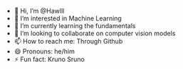 - 👋 Hi, I’m @Hawlll
- 👀 I’m interested in Machine Learning 
- 🌱 I’m currently learning the fundamentals
- 💞️ I’m looking to collaborate on computer vision models
- 📫 How to reach me: Through Github
- 😄 Pronouns: he/him
- ⚡ Fun fact: Kruno Sruno

<!---
Hawlll/Hawlll is a ✨ special ✨ repository because its `README.md` (this file) appears on your GitHub profile.
You can click the Preview link to take a look at your changes.
--->
